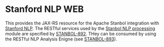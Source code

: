 Stanford NLP WEB
=============

This provides the JAX-RS resource for the Apache Stanbol integration with [Stanford NLP](http://www-nlp.stanford.org). The RESTful services used by the [Stanbol NLP processing](http://stanbol.apache.org/docs/trunk/components/enhancer/nlp/) module are specified by [STANBOL-892](https://issues.apache.org/jira/browse/STANBOL-892). THey can be consumed by using the RESTful NLP Analysis Enigne (see [STANBOL-893](https://issues.apache.org/jira/browse/STANBOL-893)).

